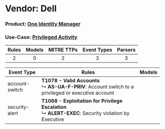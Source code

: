 Vendor: Dell
============
### Product: [One Identity Manager](../ds_dell_one_identity_manager.md)
### Use-Case: [Privileged Activity](../../../../UseCases/uc_privileged_activity.md)

| Rules | Models | MITRE TTPs | Event Types | Parsers |
|:-----:|:------:|:----------:|:-----------:|:-------:|
|   2   |   0    |     2      |      3      |    3    |

| Event Type     | Rules                                                                                                         | Models |
| -------------- | ------------------------------------------------------------------------------------------------------------- | ------ |
| account-switch | <b>T1078 - Valid Accounts</b><br> ↳ <b>AS-UA-F-PRIV</b>: Account switch to a privileged or executive account  |        |
| security-alert | <b>T1068 - Exploitation for Privilege Escalation</b><br> ↳ <b>ALERT-EXEC</b>: Security violation by Executive |        |
